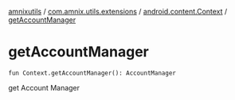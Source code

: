 [amnixutils](../../index.md) / [com.amnix.utils.extensions](../index.md) / [android.content.Context](index.md) / [getAccountManager](./get-account-manager.md)

# getAccountManager

`fun Context.getAccountManager(): AccountManager`

get Account Manager

